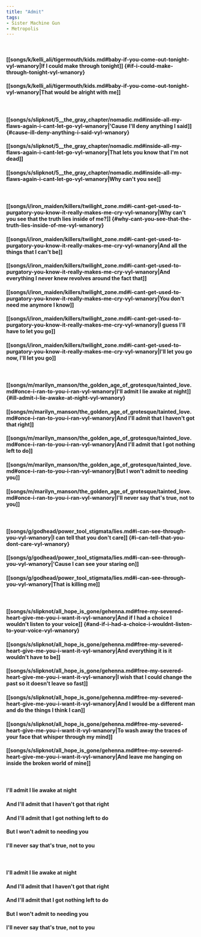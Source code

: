 ```yaml
---
title: "Admit"
tags:
- Sister Machine Gun
- Metropolis
---
```

&nbsp;
#### [[songs/k/kelli_ali/tigermouth/kids.md#baby-if-you-come-out-tonight-vyl-wnanory|If I could make through tonight]] {#if-i-could-make-through-tonight-vyl-wnanory}
#### [[songs/k/kelli_ali/tigermouth/kids.md#baby-if-you-come-out-tonight-vyl-wnanory|That would be alright with me]]
&nbsp;
#### [[songs/s/slipknot/5__the_gray_chapter/nomadic.md#inside-all-my-flaws-again-i-cant-let-go-vyl-wnanory|'Cause I'll deny anything I said]] {#cause-ill-deny-anything-i-said-vyl-wnanory}
#### [[songs/s/slipknot/5__the_gray_chapter/nomadic.md#inside-all-my-flaws-again-i-cant-let-go-vyl-wnanory|That lets you know that I'm not dead]]
#### [[songs/s/slipknot/5__the_gray_chapter/nomadic.md#inside-all-my-flaws-again-i-cant-let-go-vyl-wnanory|Why can't you see]]
&nbsp;
#### [[songs/i/iron_maiden/killers/twilight_zone.md#i-cant-get-used-to-purgatory-you-know-it-really-makes-me-cry-vyl-wnanory|Why can't you see that the truth lies inside of me?]] {#why-cant-you-see-that-the-truth-lies-inside-of-me-vyl-wnanory}
#### [[songs/i/iron_maiden/killers/twilight_zone.md#i-cant-get-used-to-purgatory-you-know-it-really-makes-me-cry-vyl-wnanory|And all the things that I can't be]]
#### [[songs/i/iron_maiden/killers/twilight_zone.md#i-cant-get-used-to-purgatory-you-know-it-really-makes-me-cry-vyl-wnanory|And everything I never knew revolves around the fact that]]
#### [[songs/i/iron_maiden/killers/twilight_zone.md#i-cant-get-used-to-purgatory-you-know-it-really-makes-me-cry-vyl-wnanory|You don't need me anymore I know]]
#### [[songs/i/iron_maiden/killers/twilight_zone.md#i-cant-get-used-to-purgatory-you-know-it-really-makes-me-cry-vyl-wnanory|I guess I'll have to let you go]]
#### [[songs/i/iron_maiden/killers/twilight_zone.md#i-cant-get-used-to-purgatory-you-know-it-really-makes-me-cry-vyl-wnanory|I'll let you go now, I'll let you go]]
&nbsp;
#### [[songs/m/marilyn_manson/the_golden_age_of_grotesque/tainted_love.md#once-i-ran-to-you-i-ran-vyl-wnanory|I'll admit I lie awake at night]] {#ill-admit-i-lie-awake-at-night-vyl-wnanory}
#### [[songs/m/marilyn_manson/the_golden_age_of_grotesque/tainted_love.md#once-i-ran-to-you-i-ran-vyl-wnanory|And I'll admit that I haven't got that right]]
#### [[songs/m/marilyn_manson/the_golden_age_of_grotesque/tainted_love.md#once-i-ran-to-you-i-ran-vyl-wnanory|And I'll admit that I got nothing left to do]]
#### [[songs/m/marilyn_manson/the_golden_age_of_grotesque/tainted_love.md#once-i-ran-to-you-i-ran-vyl-wnanory|But I won't admit to needing you]]
#### [[songs/m/marilyn_manson/the_golden_age_of_grotesque/tainted_love.md#once-i-ran-to-you-i-ran-vyl-wnanory|I'll never say that's true, not to you]]
&nbsp;
#### [[songs/g/godhead/power_tool_stigmata/lies.md#i-can-see-through-you-vyl-wnanory|I can tell that you don't care]] {#i-can-tell-that-you-dont-care-vyl-wnanory}
#### [[songs/g/godhead/power_tool_stigmata/lies.md#i-can-see-through-you-vyl-wnanory|'Cause I can see your staring on]]
#### [[songs/g/godhead/power_tool_stigmata/lies.md#i-can-see-through-you-vyl-wnanory|That is killing me]]
&nbsp;
#### [[songs/s/slipknot/all_hope_is_gone/gehenna.md#free-my-severed-heart-give-me-you-i-want-it-vyl-wnanory|And if I had a choice I wouldn't listen to your voice]] {#and-if-i-had-a-choice-i-wouldnt-listen-to-your-voice-vyl-wnanory}
#### [[songs/s/slipknot/all_hope_is_gone/gehenna.md#free-my-severed-heart-give-me-you-i-want-it-vyl-wnanory|And everything it is it wouldn't have to be]]
#### [[songs/s/slipknot/all_hope_is_gone/gehenna.md#free-my-severed-heart-give-me-you-i-want-it-vyl-wnanory|I wish that I could change the past so it doesn't leave so fast]]
#### [[songs/s/slipknot/all_hope_is_gone/gehenna.md#free-my-severed-heart-give-me-you-i-want-it-vyl-wnanory|And I would be a different man and do the things I think I can]]
#### [[songs/s/slipknot/all_hope_is_gone/gehenna.md#free-my-severed-heart-give-me-you-i-want-it-vyl-wnanory|To wash away the traces of your face that whisper through my mind]]
#### [[songs/s/slipknot/all_hope_is_gone/gehenna.md#free-my-severed-heart-give-me-you-i-want-it-vyl-wnanory|And leave me hanging on inside the broken world of mine]]
&nbsp;
#### I'll admit I lie awake at night
#### And I'll admit that I haven't got that right
#### And I'll admit that I got nothing left to do
#### But I won't admit to needing you
#### I'll never say that's true, not to you
&nbsp;
#### I'll admit I lie awake at night
#### And I'll admit that I haven't got that right
#### And I'll admit that I got nothing left to do
#### But I won't admit to needing you
#### I'll never say that's true, not to you
